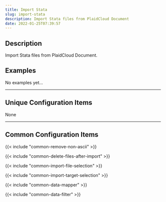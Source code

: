 ```yaml
---
title: Import Stata
slug: import-stata
description: Import Stata files from PlaidCloud Document
date: 2022-01-25T07:39:57
---
```



## Description

Import Stata files from PlaidCloud Document.


## Examples

No examples yet...

---

## Unique Configuration Items

None

---

## Common Configuration Items

{{< include "common-remove-non-ascii" >}}

{{< include "common-delete-files-after-import" >}}

{{< include "common-import-file-selection" >}}

{{< include "common-import-target-selection" >}}

{{< include "common-data-mapper" >}}

{{< include "common-data-filter" >}}
